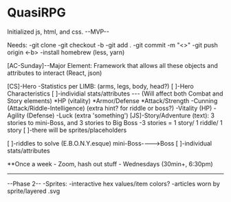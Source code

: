 # QuasiRPG

Initialized js, html, and css.
--MVP--

Needs:
-git clone <link>
-git checkout -b <name-lastName-descriptor>
        -git add .
        -git commit -m "<>"
        -git push origin <-b>
-install homebrew (less, yarn)



[AC-Sunday]--Major Element: Framework that allows all these objects and attributes to interact (React, json)

[CS]-Hero
    -Statistics per LIMB: (arms, legs, body, head?)
[ ]-Hero Characteristics
        [ ]-individial stats/attributes --- (Will affect both Combat and Story elements)
            *HP (vitality)
            *Armor/Defense
            *Attack/Strength
                -Cunning (Attack/Riddle-Intelligence) (extra hint? for riddle or boss?)
                -Vitality (HP)
                -Agility (Defense)
                -Luck (extra 'something')
[JS]-Story/Adventure (text): 3 stories to mini-Boss, and 3 stories to Big Boss
        -3 stories = 1 story/ 1 riddle/ 1 story
[ ]-there will be sprites/placeholders
        
[ ]-riddles to solve (E.B.O.N.Y.esque)
mini-Boss---->Boss
        [ ]-individual stats/attributes

**Once a week - Zoom, hash out stuff - Wednesdays (30min+, 6:30pm)


-----------------------------------------------------------------

--Phase 2--
-Sprites:   -interactive hex values/item colors?
            -articles worn by sprite/layered .svg



